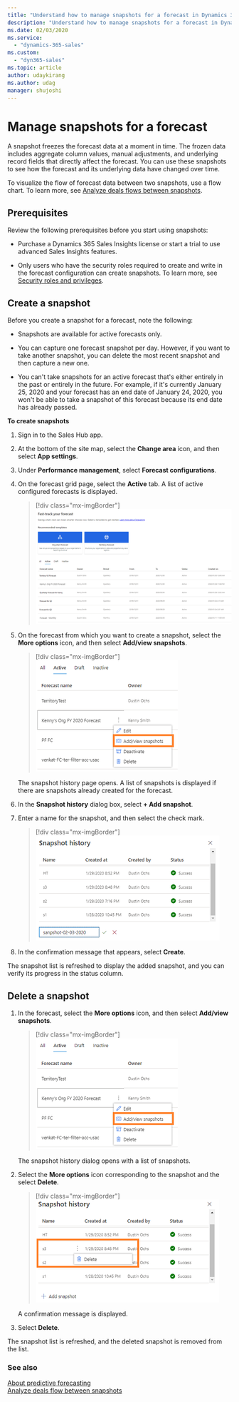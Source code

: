 ```yaml
---
title: "Understand how to manage snapshots for a forecast in Dynamics 365 Sales Insights | MicrosoftDocs"
description: "Understand how to manage snapshots for a forecast in Dynamics 365 Sales Insights"
ms.date: 02/03/2020
ms.service: 
  - "dynamics-365-sales"
ms.custom: 
  - "dyn365-sales"
ms.topic: article
author: udaykirang
ms.author: udag
manager: shujoshi
---
```


# Manage snapshots for a forecast

A snapshot freezes the forecast data at a moment in time. The frozen data includes aggregate column values, manual adjustments, and underlying record fields that directly affect the forecast. You can use these snapshots to see how the forecast and its underlying data have changed over time.

To visualize the flow of forecast data between two snapshots, use a flow chart. To learn more, see [Analyze deals flows between snapshots](analyze-deals-flow-between-snapshots.md).

## Prerequisites

Review the following prerequisites before you start using snapshots:

-	Purchase a Dynamics 365 Sales Insights license or start a trial to use advanced Sales Insights features.

-	Only users who have the security roles required to create and write in the forecast configuration can create snapshots. To learn more, see [Security roles and privileges](https://docs.microsoft.com/power-platform/admin/security-roles-privileges).

## Create a snapshot

Before you create a snapshot for a forecast, note the following:

-	Snapshots are available for active forecasts only.

-	You can capture one forecast snapshot per day. However, if you want to take another snapshot, you can delete the most recent snapshot and then capture a new one.

-	You can't take snapshots for an active forecast that's either entirely in the past or entirely in the future. For example, if it's currently January 25, 2020 and your forecast has an end date of January 24, 2020, you won't be able to take a snapshot of this forecast because its end date has already passed.

**To create snapshots**

1.	Sign in to the Sales Hub app.

2.	At the bottom of the site map, select the **Change area** icon, and then select **App settings**.

3.	Under **Performance management**, select **Forecast configurations**.

4.	On the forecast grid page, select the **Active** tab. A list of active configured forecasts is displayed.

    > [!div class="mx-imgBorder"]
    > ![List of active forecasts](media/predictive-forecasting-grid-page-active-tab.png "List of active forecasts")

5.	On the forecast from which you want to create a snapshot, select the **More options** icon, and then select **Add/view snapshots**.

    > [!div class="mx-imgBorder"]
    > ![Select add or view snapshots](media/predictive-forecasting-select-add-snapshot.png "Select add or view snapshots")

    The snapshot history page opens. A list of snapshots is displayed if there are snapshots already created for the forecast.

6.	In the **Snapshot history** dialog box, select **+ Add snapshot**.

7.	Enter a name for the snapshot, and then select the check mark.

    > [!div class="mx-imgBorder"]
    > ![Add a snapshot](media/predictive-forecasting-snapshot-take-snapshot.png "Add a snapshot")

8.	In the confirmation message that appears, select **Create**. 

The snapshot list is refreshed to display the added snapshot, and you can verify its progress in the status column.

## Delete a snapshot

1.	In the forecast, select the **More options** icon, and then select **Add/view snapshots**. 

    > [!div class="mx-imgBorder"]
    > ![Select add or view snapshots](media/predictive-forecasting-select-add-snapshot.png "Select add or view snapshots")

    The snapshot history dialog opens with a list of snapshots.

2.	Select the **More options** icon corresponding to the snapshot and the select **Delete**.
 
    > [!div class="mx-imgBorder"]
    > ![Delete a snapshot](media/predictive-forecasting-snapshot-delete-snapshot.png "Delete a snapshot")
 
    A confirmation message is displayed. 

3.	Select **Delete**. 

The snapshot list is refreshed, and the deleted snapshot is removed from the list.

### See also

[About predictive forecasting](configure-premium-forecasting.md)<br>
[Analyze deals flow between snapshots](analyze-deals-flow-between-snapshots.md)